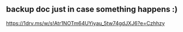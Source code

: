 ## backup doc just in case something happens :)
https://1drv.ms/w/s!Atr1NOTm64UYiyau_5tw74gdJXJ6?e=Czhhzy
